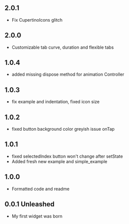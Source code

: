 ## 2.0.1

* Fix CupertinoIcons glitch

## 2.0.0

* Customizable tab curve, duration and flexible tabs

## 1.0.4

* added missing dispose method for animation Controller

## 1.0.3

* fix example and indentation, fixed icon size

## 1.0.2

* fixed button background color greyish issue onTap

## 1.0.1

* fixed selectedIndex button won't change after setState
* Added fresh new example and simple_example

## 1.0.0 

* Formatted code and readme

## 0.0.1 Unleashed

* My first widget was born







